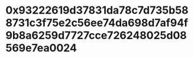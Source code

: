 # 0x93222619d37831da78c7d735b588731c3f75e2c56ee74da698d7af94f9b8a6259d7727cce726248025d08569e7ea0024
